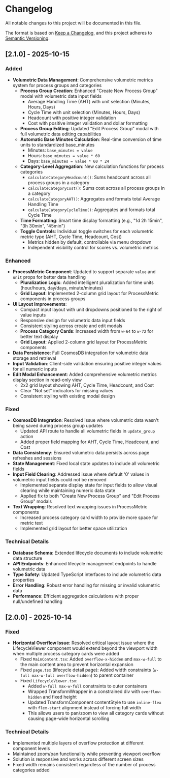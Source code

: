 # Changelog

All notable changes to this project will be documented in this file.

The format is based on [Keep a Changelog](https://keepachangelog.com/en/1.0.0/),
and this project adheres to [Semantic Versioning](https://semver.org/spec/v2.0.0.html).

## [2.1.0] - 2025-10-15

### Added
- **Volumetric Data Management**: Comprehensive volumetric metrics system for process groups and categories
  - **Process Group Creation**: Enhanced "Create New Process Group" modal with volumetric data input fields
    - Average Handling Time (AHT) with unit selection (Minutes, Hours, Days)
    - Cycle Time with unit selection (Minutes, Hours, Days)
    - Headcount with positive integer validation
    - Cost with positive integer validation and dollar formatting
  - **Process Group Editing**: Updated "Edit Process Group" modal with full volumetric data editing capabilities
  - **Automatic Base Minutes Calculation**: Real-time conversion of time units to standardized base_minutes
    - Minutes: `base_minutes = value`
    - Hours: `base_minutes = value * 60`
    - Days: `base_minutes = value * 60 * 24`
  - **Category-Level Aggregation**: New calculation functions for process categories
    - `calculateCategoryHeadcount()`: Sums headcount across all process groups in a category
    - `calculateCategoryCost()`: Sums cost across all process groups in a category
    - `calculateCategoryAHT()`: Aggregates and formats total Average Handling Time
    - `calculateCategoryCycleTime()`: Aggregates and formats total Cycle Time
  - **Time Formatting**: Smart time display formatting (e.g., "1d 2h 15min", "3h 30min", "45min")
  - **Toggle Controls**: Individual toggle switches for each volumetric metric type (AHT, Cycle Time, Headcount, Cost)
    - Metrics hidden by default, controllable via menu dropdown
    - Independent visibility control for scores vs. volumetric metrics

### Enhanced
- **ProcessMetric Component**: Updated to support separate `value` and `unit` props for better data handling
  - **Pluralization Logic**: Added intelligent pluralization for time units (hour/hours, day/days, minute/minutes)
  - **Grid Layout**: Implemented 2-column grid layout for ProcessMetric components in process groups
- **UI Layout Improvements**: 
  - Compact input layout with unit dropdowns positioned to the right of value inputs
  - Responsive design for volumetric data input fields
  - Consistent styling across create and edit modals
  - **Process Category Cards**: Increased width from `w-64` to `w-72` for better text display
  - **Grid Layout**: Applied 2-column grid layout for ProcessMetric components
- **Data Persistence**: Full CosmosDB integration for volumetric data storage and retrieval
- **Input Validation**: Client-side validation ensuring positive integer values for all numeric inputs
- **Edit Modal Enhancement**: Added comprehensive volumetric metrics display section in read-only view
  - 2x2 grid layout showing AHT, Cycle Time, Headcount, and Cost
  - Clear "Not set" indicators for missing values
  - Consistent styling with existing modal design

### Fixed
- **CosmosDB Integration**: Resolved issue where volumetric data wasn't being saved during process group updates
  - Updated API route to handle all volumetric fields in `update_group` action
  - Added proper field mapping for AHT, Cycle Time, Headcount, and Cost
- **Data Consistency**: Ensured volumetric data persists across page refreshes and sessions
- **State Management**: Fixed local state updates to include all volumetric fields
- **Input Field Clearing**: Addressed issue where default '0' values in volumetric input fields could not be removed
  - Implemented separate display state for input fields to allow visual clearing while maintaining numeric data state
  - Applied fix to both "Create New Process Group" and "Edit Process Group" modals
- **Text Wrapping**: Resolved text wrapping issues in ProcessMetric components
  - Increased process category card width to provide more space for metric text
  - Implemented grid layout for better space utilization

### Technical Details
- **Database Schema**: Extended lifecycle documents to include volumetric data structure
- **API Endpoints**: Enhanced lifecycle management endpoints to handle volumetric data
- **Type Safety**: Updated TypeScript interfaces to include volumetric data properties
- **Error Handling**: Robust error handling for missing or invalid volumetric data
- **Performance**: Efficient aggregation calculations with proper null/undefined handling

## [2.0.0] - 2025-10-14

### Fixed
- **Horizontal Overflow Issue**: Resolved critical layout issue where the LifecycleViewer component would extend beyond the viewport width when multiple process category cards were added
  - Fixed `MainContent.tsx`: Added `overflow-x-hidden` and `max-w-full` to the main content area to prevent horizontal expansion
  - Fixed `page.tsx` (lifecycle detail page): Added width constraints (`w-full max-w-full overflow-hidden`) to parent container
  - Fixed `LifecycleViewer.tsx`: 
    - Added `w-full max-w-full` constraints to outer containers
    - Wrapped TransformWrapper in a constrained div with `overflow-hidden` and fixed height
    - Updated TransformComponent contentStyle to use `inline-flex` with `flex-start` alignment instead of forcing full width
    - This allows users to pan/zoom to view all category cards without causing page-wide horizontal scrolling

### Technical Details
- Implemented multiple layers of overflow protection at different component levels
- Maintained zoom/pan functionality while preventing viewport overflow
- Solution is responsive and works across different screen sizes
- Fixed width remains consistent regardless of the number of process categories added

